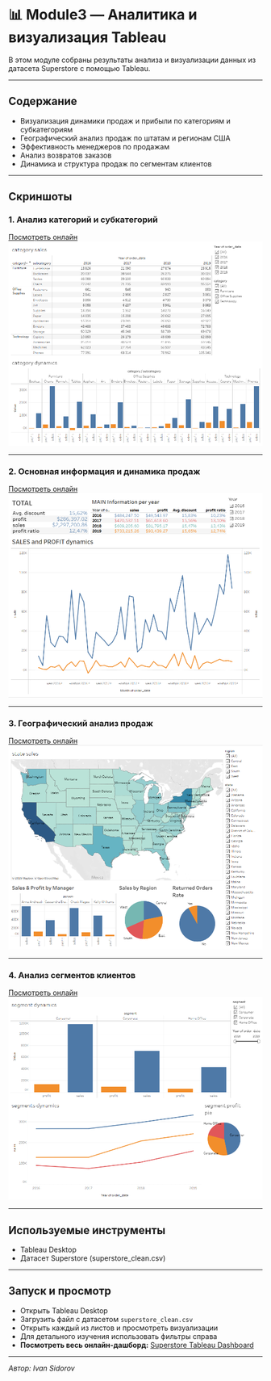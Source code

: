 # 📊 Module3 — Аналитика и визуализация Tableau

В этом модуле собраны результаты анализа и визуализации данных из датасета Superstore с помощью Tableau.

---

## Содержание

- Визуализация динамики продаж и прибыли по категориям и субкатегориям
- Географический анализ продаж по штатам и регионам США
- Эффективность менеджеров по продажам
- Анализ возвратов заказов
- Динамика и структура продаж по сегментам клиентов

---

## Скриншоты

### 1. Анализ категорий и субкатегорий  
[Посмотреть онлайн](https://public.tableau.com/views/superstoreDB_examlpe_Ivan_S/categoryDB)  
![category_DB](category_DB.png)

---

### 2. Основная информация и динамика продаж  
[Посмотреть онлайн](https://public.tableau.com/views/superstoreDB_examlpe_Ivan_S/mainDB)  
![main_DB](main_DB.png)

---

### 3. Географический анализ продаж  
[Посмотреть онлайн](https://public.tableau.com/views/superstoreDB_examlpe_Ivan_S/regionnDB)  
![regionn_DB](regionn_db.png)

---

### 4. Анализ сегментов клиентов  
[Посмотреть онлайн](https://public.tableau.com/views/superstoreDB_examlpe_Ivan_S/segmentDB)  
![segment_DB](segment_DB.png)

---

## Используемые инструменты

- Tableau Desktop
- Датасет Superstore (superstore_clean.csv)

---

## Запуск и просмотр

- Открыть Tableau Desktop
- Загрузить файл с датасетом `superstore_clean.csv`
- Открыть каждый из листов и просмотреть визуализации
- Для детального изучения использовать фильтры справа
- **Посмотреть весь онлайн-дашборд:** [Superstore Tableau Dashboard](https://public.tableau.com/authoring/superstoreDB_examlpe_Ivan_S)

---

*Автор: Ivan Sidorov*
